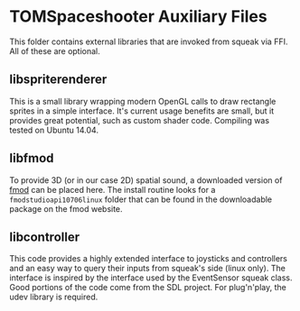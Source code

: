 # TOMSpaceshooter Auxiliary Files

This folder contains external libraries that are invoked from squeak via FFI. All of these are optional.

## libspriterenderer

This is a small library wrapping modern OpenGL calls to draw rectangle sprites in a simple interface. It's current usage benefits are small, but it provides great potential, such as custom shader code. Compiling was tested on Ubuntu 14.04.

## libfmod

To provide 3D (or in our case 2D) spatial sound, a downloaded version of [fmod](http://www.fmod.org/) can be placed here. The install routine looks for a `fmodstudioapi10706linux` folder that can be found in the downloadable package on the fmod website.

## libcontroller

This code provides a highly extended interface to joysticks and controllers and an easy way to query their inputs from squeak's side (linux only). The interface is inspired by the interface used by the EventSensor squeak class. Good portions of the code come from the SDL project. For plug'n'play, the udev library is required.

